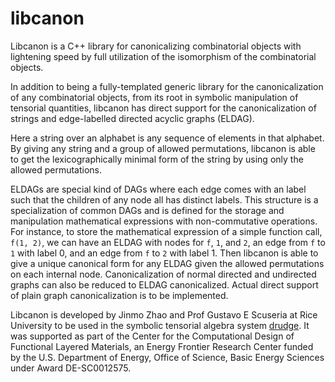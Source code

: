 # libcanon

Libcanon is a C++ library for canonicalizing combinatorial objects with
lightening speed by full utilization of the isomorphism of the combinatorial
objects.

In addition to being a fully-templated generic library for the canonicalization
of any combinatorial objects, from its root in symbolic manipulation of
tensorial quantities, libcanon has direct support for the canonicalization of
strings and edge-labelled directed acyclic graphs (ELDAG).

Here a string over an alphabet is any sequence of elements in that alphabet.
By giving any string and a group of allowed permutations, libcanon is able to
get the lexicographically minimal form of the string by using only the allowed
permutations.


ELDAGs are special kind of DAGs where each edge comes with an label such that
the children of any node all has distinct labels.  This structure is a
specialization of common DAGs and is defined for the storage and manipulation
mathematical expressions with non-commutative operations.  For instance, to
store the mathematical expression of a simple function call, `f(1, 2)`, we can
have an ELDAG with nodes for `f`, `1`, and `2`, an edge from `f` to `1` with
label 0, and an edge from `f` to `2` with label 1.  Then libcanon is able to
give a unique canonical form for any ELDAG given the allowed permutations on
each internal node.  Canonicalization of normal directed and undirected graphs
can also be reduced to ELDAG canonicalized.  Actual direct support of plain
graph canonicalization is to be implemented.


Libcanon is developed by Jinmo Zhao and Prof Gustavo E Scuseria at Rice
University to be used in the symbolic tensorial algebra system
[drudge](https://github.com/tschijnmo/drudge).  It was supported as part of the
Center for the Computational Design of Functional Layered Materials, an Energy
Frontier Research Center funded by the U.S.  Department of Energy, Office of
Science, Basic Energy Sciences under Award DE-SC0012575.
